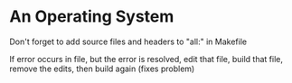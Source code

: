 # An Operating System
Don't forget to add source files and headers to 
  "all:" in Makefile

If error occurs in file, but the error is resolved, edit that file, build that file, remove the edits, then build again (fixes problem)
